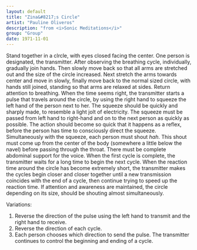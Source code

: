 ```yaml
---
layout: default
title: "Zina&#8217;s Circle"
artist: "Pauline Oliveros"
description: "from <i>Sonic Meditations</i>"
group: "Group"
date: 1971-11-01
---
```

Stand together in a clrcle, with eyes closed facing the center. One person is designated, the transmitter. After observing the breathing cycle, individually, gradually join hands. Then slowly move back so that all arms are stretched out and the size of the circle increased. Next stretch the arms towards center and move in slowly, finally move back to the normal sized circle, with hands still joined, standing so that arms are relaxed at sides. Return attention to breathing. When the time seems right, the transmitter starts a pulse that travels around the circle, by using the right hand to squeeze the left hand of the person next to her. The squeeze should be quickly and sharply made, to resemble a light jolt of electricity. The squeeze must be passed from left hand to right-hand and on to the next person as quickly as possible. The action should become so quick that it happens as a reflex, before the person has time to consciously direct the squeeze. Simultaneously with the squeeze, each person must shout *hah*. This shout must come up from the center of the body (somewhere a little below the navel) before passing through the throat. There must be complete abdominal support for the voice. When the first cycle is complete, the transmitter waits for a long time to begin the next cycle. When the reaction time around the circle has become extremely short, the transmitter makes the cycles begin closer and closer together until a new transmission coincides with the end of a cycle, then continue trying to speed up the reaction time. If attention and awareness are maintained, the circle depending on its size, should be shouting almost simultaneously.

Variations:
1. Reverse the direction of the pulse using the left hand to transmit and the right hand to receive.
2. Reverse the direction of each cycle.
3. Each person chooses which direction to send the pulse. The transmitter continues to control the beginning and ending of a cycle.

